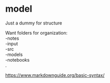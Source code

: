# model
Just a dummy for structure

Want folders for organization:  
  -notes  
  -input  
  -src  
  -models  
  -notebooks  
 .  
   
   https://www.markdownguide.org/basic-syntax/
